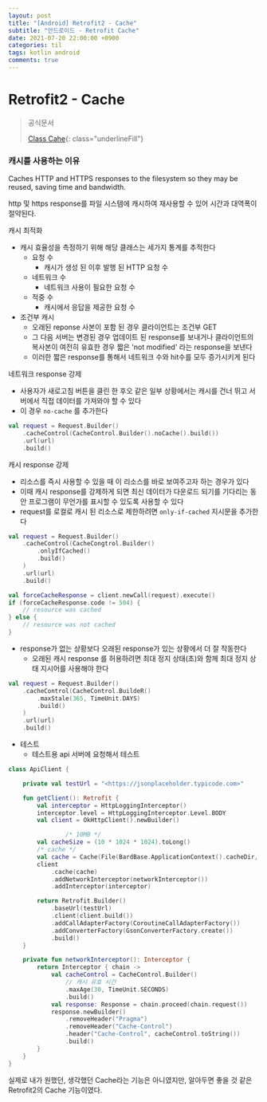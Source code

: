 ```yaml
---
layout: post
title: "[Android] Retrofit2 - Cache"
subtitle: "안드로이드 - Retrofit Cache"
date: 2021-07-20 22:00:00 +0900
categories: til
tags: kotlin android
comments: true
---
```




# Retrofit2 - Cache



>  공식문서
>
> [Class Cahe](https://square.github.io/okhttp/3.x/okhttp/okhttp3/Cache.html){: class="underlineFill"}



### 캐시를 사용하는 이유

Caches HTTP and HTTPS responses to the filesystem so they may be reused, saving time and bandwidth.

http 및 https response를 파일 시스템에 캐시하여 재사용할 수 있어 시간과 대역폭이 절약된다.



캐시 최적화

- 캐시 효율성을 측정하기 위해 해당 클래스는 세가지 통계를 추적한다
    - 요청 수
        - 캐시가 생성 된 이후 발행 된 HTTP 요청 수
    - 네트워크 수
        - 네트워크 사용이 필요한 요청 수
    - 적중 수
        - 캐시에서 응답을 제공한 요청 수
- 조건부 캐시
    - 오래된 reponse 사본이 포함 된 경우 클라이언트는 조건부 GET
    - 그 다음 서버는 변경된 경우 업데이트 된 response를 보내거나 클라이언트의 복사본이 여전히 유효한 경우 짧은 'not modified' 라는 response을 보낸다
    - 이러한 짧은 response를 통해서 네트워크 수와 hit수를 모두 증가시키게 된다



네트워크 response 강제

- 사용자가 새로고침 버튼을 클린 한 후오 같은 일부 상황에서는 캐시를 건너 뛰고 서버에서 직접 데이터를 가져와야 할 수 있다
- 이 경우 `no-cache`  를 추가한다

```kotlin
val request = Request.Builder()
	.cacheControl(CacheControl.Builder().noCache().build())
	.url(url)
	.build()
```



캐시 response 강제

- 리소스를 즉시 사용할 수 있을 때 이 리소스를 바로 보여주고자 하는 경우가 있다
- 이때 캐시 response를 강제하게 되면 최신 데이터가 다운로드 되기를 기다리는 동안 프로그램이 무언가를 표시할 수 있도록 사용할 수 있다
- request를 로컬로 캐시 된 리소스로 제한하려면 `only-if-cached` 지시문을 추가한다

```kotlin
val request = Request.Builder()
	.cacheControl(CacheCongtrol.Builder()
		.onlyIfCached()
		.build()
	)
	.url(url)
	.build()

val forceCacheResponse = client.newCall(request).execute()
if (forceCacheResponse.code != 504) {
	// resource was cached
} else {
	// resource was not cached
}
```

- response가 없는 상황보다 오래된 response가 있는 상황에서 더 잘 작동한다
    - 오래된 캐시 response 를 허용하려면 최대 정지 상태(초)와 함께 최대 정지 상태 지시어를 사용해야 한다

```kotlin
val request = Request.Builder()
	.cacheControl(CacheControl.BuildeR()
		.maxStale(365, TimeUnit.DAYS)
		.build()
	)
	.url(url)
	.build()
```

- 테스트
    - 테스트용 api 서버에 요청해서 테스트

```kotlin
class ApiClient {

    private val testUrl = "<https://jsonplaceholder.typicode.com>"

    fun getClient(): Retrofit {
        val interceptor = HttpLoggingInterceptor()
        interceptor.level = HttpLoggingInterceptor.Level.BODY
        val client = OkHttpClient().newBuilder()

				/* 10MB */
        val cacheSize = (10 * 1024 * 1024).toLong()
        /* cache */
        val cache = Cache(File(BardBase.ApplicationContext().cacheDir, "http"), cacheSize)
        client
            .cache(cache)
            .addNetworkInterceptor(networkInterceptor())
            .addInterceptor(interceptor)

        return Retrofit.Builder()
            .baseUrl(testUrl)
            .client(client.build())
            .addCallAdapterFactory(CoroutineCallAdapterFactory())
            .addConverterFactory(GsonConverterFactory.create())
            .build()
    }

    private fun networkInterceptor(): Interceptor {
        return Interceptor { chain ->
            val cacheControl = CacheControl.Builder()
                // 캐시 유효 시간
                .maxAge(30, TimeUnit.SECONDS)
                .build()
            val response: Response = chain.proceed(chain.request())
            response.newBuilder()
                .removeHeader("Pragma")
                .removeHeader("Cache-Control")
                .header("Cache-Control", cacheControl.toString())
                .build()
        }
    }
}
```



실제로 내가 원했던, 생각했던 Cache라는 기능은 아니였지만, 알아두면 좋을 것 같은 Retrofit2의 Cache 기능이였다.